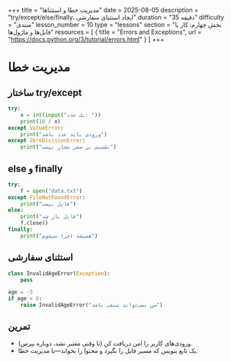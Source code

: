 +++
title = "مدیریت خطا و استثناها"
date = 2025-08-05
description = "try/except/else/finally، ایجاد استثنای سفارشی"
duration = "35 دقیقه"
difficulty = "مبتدی"
lesson_number = 10
type = "lessons"
section = "بخش چهارم: کار با فایل‌ها و ماژول‌ها"
resources = [
  { title = "Errors and Exceptions", url = "https://docs.python.org/3/tutorial/errors.html" }
]
+++

# مدیریت خطا

## ساختار try/except

```python
try:
    x = int(input("یک عدد: "))
    print(10 / x)
except ValueError:
    print("ورودی باید عدد باشد")
except ZeroDivisionError:
    print("تقسیم بر صفر مجاز نیست")
```

## else و finally

```python
try:
    f = open("data.txt")
except FileNotFoundError:
    print("فایل نیست")
else:
    print("فایل باز شد")
    f.close()
finally:
    print("همیشه اجرا می‌شوم")
```

## استثنای سفارشی

```python
class InvalidAgeError(Exception):
    pass

age = -5
if age < 0:
    raise InvalidAgeError("سن نمی‌تواند منفی باشد")
```

## تمرین

- ورودی‌های کاربر را امن دریافت کن (تا وقتی معتبر نشد، دوباره بپرس).
- یک تابع بنویس که مسیر فایل را بگیرد و محتوا را بخواند—با مدیریت خطا.

